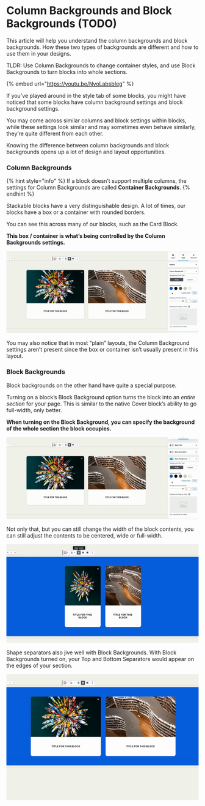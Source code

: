 # Column Backgrounds and Block Backgrounds \(TODO\)

This article will help you understand the column backgrounds and block backgrounds. How these two types of backgrounds are different and how to use them in your designs.

TLDR: Use Column Backgrounds to change container styles, and use Block Backgrounds to turn blocks into whole sections.

{% embed url="https://youtu.be/NvoLabsbIeg" %}

If you’ve played around in the style tab of some blocks, you might have noticed that some blocks have column background settings and block background settings.

You may come across similar columns and block settings within blocks, while these settings look similar and may sometimes even behave similarly, they’re quite different from each other.

Knowing the difference between column backgrounds and block backgrounds opens up a lot of design and layout opportunities.

### Column Backgrounds

{% hint style="info" %}
 If a block doesn’t support multiple columns, the settings for Column Backgrounds are called **Container Backgrounds**.
{% endhint %}

Stackable blocks have a very distinguishable design. A lot of times, our blocks have a box or a container with rounded borders.

You can see this across many of our blocks, such as the Card Block.

**This box / container is what’s being controlled by the Column Backgrounds settings.**

![Column Backgrounds change the background of containers](../../.gitbook/assets/ezgif-6-9342c62288e5.gif)

You may also notice that in most “plain” layouts, the Column Background settings aren’t present since the box or container isn’t usually present in this layout.

### Block Backgrounds

Block backgrounds on the other hand have quite a special purpose.

Turning on a block’s Block Background option turns the block into an _entire section_ for your page. This is similar to the native Cover block’s ability to go full-width, only better.

**When turning on the Block Background, you can specify the background of the whole section the block occupies.**

![Block Backgrounds turn blocks into entire sections.](../../.gitbook/assets/ezgif-6-bf3e2e01c0ba.gif)

Not only that, but you can still change the width of the block contents, you can still adjust the contents to be centered, wide or full-width.

![When Block Background is turned on, alignments change the alignment of the block&#x2019;s content.](../../.gitbook/assets/ezgif-6-de44243d144f.gif)

Shape separators also jive well with Block Backgrounds. With Block Backgrounds turned on, your Top and Bottom Separators would appear on the edges of your section.

![Shape separators attach to the block background to isolate your section.](../../.gitbook/assets/ezgif-6-1f23b25ccde1.gif)

